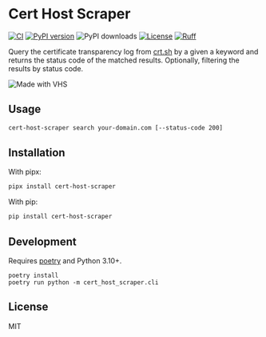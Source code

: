 # Cert Host Scraper

[![CI](https://github.com/inverse/cert-host-scraper/actions/workflows/ci.yml/badge.svg)](https://github.com/inverse/cert-host-scraper/actions/workflows/ci.yml)
[![PyPI version](https://badge.fury.io/py/cert-host-scraper.svg)](https://badge.fury.io/py/cert-host-scraper)
![PyPI downloads](https://img.shields.io/pypi/dm/cert-host-scraper?label=pypi%20downloads)
[![License](https://img.shields.io/github/license/inverse/cert-host-scraper.svg)](LICENSE)
[![Ruff](https://img.shields.io/endpoint?url=https://raw.githubusercontent.com/astral-sh/ruff/main/assets/badge/v2.json)](https://github.com/astral-sh/ruff)

Query the certificate transparency log from [crt.sh](https://crt.sh) by a given a keyword and returns the status code of the matched results. Optionally, filtering the results by status code.

![Made with VHS](https://vhs.charm.sh/vhs-7fKWanXXcalG2oS28DVyZC.gif)

## Usage

```bash
cert-host-scraper search your-domain.com [--status-code 200]
```

## Installation

With pipx:

```bash
pipx install cert-host-scraper
```

With pip:

```bash
pip install cert-host-scraper
```

## Development

Requires [poetry][0] and Python 3.10+.

```
poetry install
poetry run python -m cert_host_scraper.cli
```

## License

MIT

[0]: https://python-poetry.org
